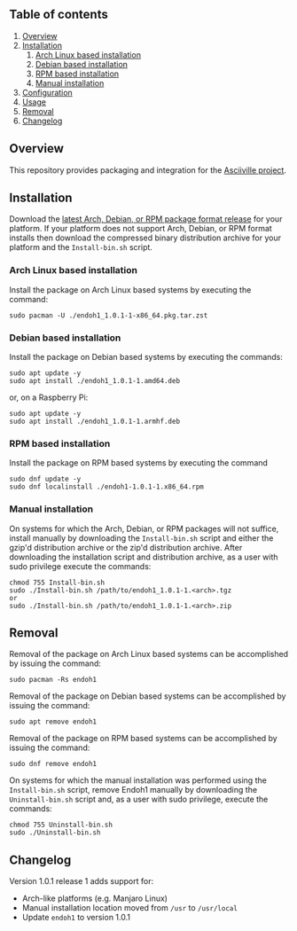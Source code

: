 ## Table of contents

1. [Overview](#overview)
1. [Installation](#installation)
    1. [Arch Linux based installation](#arch-linux-based-installation)
    1. [Debian based installation](#debian-based-installation)
    1. [RPM based installation](#rpm-based-installation)
    1. [Manual installation](#manual-installation)
1. [Configuration](#configuration)
1. [Usage](#usage)
1. [Removal](#removal)
1. [Changelog](#changelog)

## Overview

This repository provides packaging and integration for the [Asciiville project](https://github.com/doctorfree/Asciiville#readme).

## Installation

Download the [latest Arch, Debian, or RPM package format release](https://github.com/doctorfree/endoh1/releases) for your platform. If your platform does not support Arch, Debian, or RPM format installs then download the compressed binary distribution archive for your platform and the `Install-bin.sh` script.

### Arch Linux based installation

Install the package on Arch Linux based systems by executing the command:

```shell
sudo pacman -U ./endoh1_1.0.1-1-x86_64.pkg.tar.zst
```

### Debian based installation

Install the package on Debian based systems by executing the commands:

```shell
sudo apt update -y
sudo apt install ./endoh1_1.0.1-1.amd64.deb
```

or, on a Raspberry Pi:

```shell
sudo apt update -y
sudo apt install ./endoh1_1.0.1-1.armhf.deb
```

### RPM based installation

Install the package on RPM based systems by executing the command
```shell
sudo dnf update -y
sudo dnf localinstall ./endoh1-1.0.1-1.x86_64.rpm
```

### Manual installation

On systems for which the Arch, Debian, or RPM packages will not suffice, install manually by downloading the `Install-bin.sh` script and either the gzip'd distribution archive or the zip'd distribution archive.  After downloading the installation script and distribution archive, as a user with sudo privilege execute the commands:

```shell
chmod 755 Install-bin.sh
sudo ./Install-bin.sh /path/to/endoh1_1.0.1-1.<arch>.tgz
or
sudo ./Install-bin.sh /path/to/endoh1_1.0.1-1.<arch>.zip
```

## Removal

Removal of the package on Arch Linux based systems can be accomplished by issuing the command:

```shell
sudo pacman -Rs endoh1
```

Removal of the package on Debian based systems can be accomplished by issuing the command:

```shell
sudo apt remove endoh1
```

Removal of the package on RPM based systems can be accomplished by issuing the command:

```shell
sudo dnf remove endoh1
```

On systems for which the manual installation was performed using the `Install-bin.sh` script, remove Endoh1 manually by downloading the `Uninstall-bin.sh` script and, as a user with sudo privilege, execute the commands:

```shell
chmod 755 Uninstall-bin.sh
sudo ./Uninstall-bin.sh
```

## Changelog

Version 1.0.1 release 1 adds support for:

* Arch-like platforms (e.g. Manjaro Linux)
* Manual installation location moved from `/usr` to `/usr/local`
* Update `endoh1` to version 1.0.1

